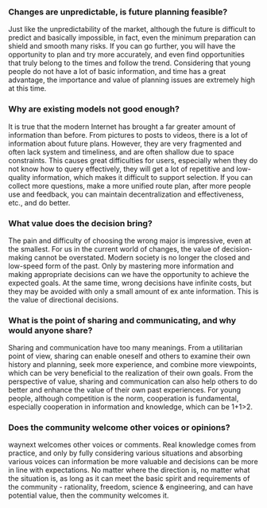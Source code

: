 ### Changes are unpredictable, is future planning feasible?

Just like the unpredictability of the market, although the future is difficult to predict and basically impossible, in fact, even the minimum preparation can shield and smooth many risks. If you can go further, you will have the opportunity to plan and try more accurately, and even find opportunities that truly belong to the times and follow the trend. Considering that young people do not have a lot of basic information, and time has a great advantage, the importance and value of planning issues are extremely high at this time.

### Why are existing models not good enough?

It is true that the modern Internet has brought a far greater amount of information than before. From pictures to posts to videos, there is a lot of information about future plans. However, they are very fragmented and often lack system and timeliness, and are often shallow due to space constraints. This causes great difficulties for users, especially when they do not know how to query effectively, they will get a lot of repetitive and low-quality information, which makes it difficult to support selection. If you can collect more questions, make a more unified route plan, after more people use and feedback, you can maintain decentralization and effectiveness, etc., and do better.

### What value does the decision bring?

The pain and difficulty of choosing the wrong major is impressive, even at the smallest. For us in the current world of changes, the value of decision-making cannot be overstated. Modern society is no longer the closed and low-speed form of the past. Only by mastering more information and making appropriate decisions can we have the opportunity to achieve the expected goals. At the same time, wrong decisions have infinite costs, but they may be avoided with only a small amount of ex ante information. This is the value of directional decisions.

### What is the point of sharing and communicating, and why would anyone share?

Sharing and communication have too many meanings. From a utilitarian point of view, sharing can enable oneself and others to examine their own history and planning, seek more experience, and combine more viewpoints, which can be very beneficial to the realization of their own goals. From the perspective of value, sharing and communication can also help others to do better and enhance the value of their own past experiences. For young people, although competition is the norm, cooperation is fundamental, especially cooperation in information and knowledge, which can be 1+1>2.

### Does the community welcome other voices or opinions?

waynext welcomes other voices or comments. Real knowledge comes from practice, and only by fully considering various situations and absorbing various voices can information be more valuable and decisions can be more in line with expectations. No matter where the direction is, no matter what the situation is, as long as it can meet the basic spirit and requirements of the community - rationality, freedom, science & engineering, and can have potential value, then the community welcomes it.